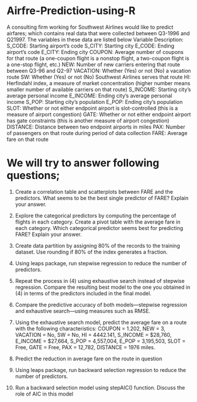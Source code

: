 # Airfre-Prediction-using-R

A consulting firm working for Southwest Airlines would like to predict airfares; which contains real data that were collected between Q3-1996 and Q21997.  The variables in these data are listed below
Variable Description: S_CODE:  Starting airport’s code 
S_CITY:  Starting city 
E_CODE:  Ending airport’s code 
E_CITY: Ending city 
COUPON:  Average number of coupons for that route  (a one-coupon flight is a nonstop flight, a two-coupon flight is a one-stop flight, etc.) 
NEW:  Number of new carriers entering that route between Q3-96 and Q2-97 VACATION:  Whether (Yes) or not (No) a vacation route SW:  Whether (Yes) or not (No) Southwest Airlines serves that route 
HI:  Herfindahl index, a measure of market concentration  (higher number means smaller number of available carriers on that route) S_INCOME:  Starting city’s average personal income 
E_INCOME:  Ending city’s average personal income 
S_POP:  Starting city’s population 
E_POP:  Ending city’s population 
SLOT:  Whether or not either endpoint airport is slot-controlled (this is a measure of airport congestion) 
GATE:  Whether or not either endpoint airport has gate constraints (this is another measure of airport congestion) 
DISTANCE:  Distance between two endpoint airports in miles 
PAX:  Number of passengers on that route during period of data collection FARE:  Average fare on that route 

# We will try to answer following questions;

1. Create a correlation table and scatterplots between FARE and the predictors. What seems to be the best single predictor of FARE?  Explain your answer. 
 
2. Explore the categorical predictors by computing the percentage of flights in each category.  Create a pivot table with the average fare in each category.  Which categorical predictor seems best for predicting FARE?  Explain your answer. 
 
3. Create data partition by assigning 80% of the records to the training dataset.  Use rounding if 80% of the index generates a fraction. 
 
4. Using leaps package, run stepwise regression to reduce the number of predictors.    
 
5. Repeat the process in (4) using exhaustive search instead of stepwise regression.  Compare the resulting best model to the one you obtained in (4) in terms of the predictors included in the final model. 
 
6. Compare the predictive accuracy of both models—stepwise regression and exhaustive search—using measures such as RMSE. 
 
7. Using the exhaustive search model, predict the average fare on a route with the following characteristics: COUPON = 1.202, NEW = 3, VACATION = No, SW = No, HI = 4442.141, S_INCOME = $28,760, E_INCOME = $27,664, S_POP = 4,557,004, E_POP = 3,195,503, SLOT = Free, GATE = Free, PAX = 12,782, DISTANCE = 1976 miles. 
 
8. Predict the reduction in average fare on the route in question 
 
9. Using leaps package, run backward selection regression to reduce the number of predictors. 
10.  Run a backward selection model using stepAIC() function.  Discuss  the role of AIC in this model
